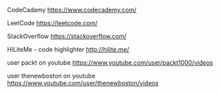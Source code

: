 CodeCadamy
https://www.codecademy.com/

LeetCode
https://leetcode.com/

StackOverflow
https://stackoverflow.com/

HiLiteMe - code highlighter
http://hilite.me/

user packt on youtube
https://www.youtube.com/user/packt1000/videos

user thenewboston on youtube
https://www.youtube.com/user/thenewboston/videos

